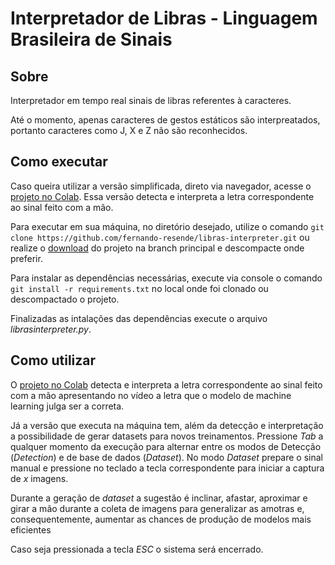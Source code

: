 # Interpretador de Libras - Linguagem Brasileira de Sinais

## Sobre

Interpretador em tempo real sinais de libras referentes à caracteres.

Até o momento, apenas caracteres de gestos estáticos são interpreatados, portanto caracteres como J, X e Z não são reconhecidos.

## Como executar

Caso queira utilizar a versão simplificada, direto via navegador, acesse o [projeto no Colab](https://colab.research.google.com/github/fernando-resende/libras-interpreter/blob/main/LibrasInterpreter.ipynb). Essa versão detecta e interpreta a letra correspondente ao sinal feito com a mão.

Para executar em sua máquina, no diretório desejado, utilize o comando `git clone https://github.com/fernando-resende/libras-interpreter.git` ou realize o [download](https://github.com/fernando-resende/libras-interpreter/archive/refs/heads/main.zip) do projeto na branch principal e descompacte onde preferir.

Para instalar as dependências necessárias, execute via console o comando `git install -r requirements.txt` no local onde foi clonado ou descompactado o projeto.

Finalizadas as intalações das dependências execute o arquivo *librasinterpreter.py*.

## Como utilizar

O [projeto no Colab](https://colab.research.google.com/github/fernando-resende/libras-interpreter/blob/main/LibrasInterpreter.ipynb) detecta e interpreta a letra correspondente ao sinal feito com a mão apresentando no vídeo a letra que o modelo de machine learning julga ser a correta.

Já a versão que executa na máquina tem, além da detecção e interpretação a possibilidade de gerar datasets para novos treinamentos. Pressione *Tab* a qualquer momento da execução para alternar entre os modos de Detecção (*Detection*) e de base de dados (*Dataset*). No modo *Dataset* prepare o sinal manual e pressione no teclado a tecla correspondente para iniciar a captura de *x* imagens.

Durante a geração de *dataset* a sugestão é inclinar, afastar, aproximar e girar a mão durante a coleta de imagens para generalizar as amotras e, consequentemente, aumentar as chances de produção de modelos mais eficientes

Caso seja pressionada a tecla *ESC* o sistema será encerrado.